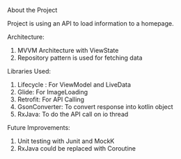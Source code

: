 About the Project

Project is using an API to load information to a homepage.

Architecture:
1. MVVM Architecture with ViewState
2. Repository pattern is used for fetching data

Libraries Used:
1. Lifecycle : For ViewModel and LiveData
2. Glide: For ImageLoading
3. Retrofit: For API Calling
4. GsonConverter: To convert response into kotlin object
5. RxJava: To do the API call on io thread

Future Improvements:
1. Unit testing with Junit and MockK
2. RxJava could be replaced with Coroutine